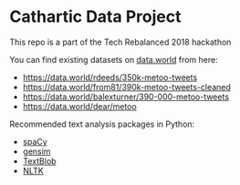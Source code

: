 # Cathartic Data Project

This repo is a part of the Tech Rebalanced 2018 hackathon 

You can find existing datasets on [data.world](https://data.world) from here:
- https://data.world/rdeeds/350k-metoo-tweets
- https://data.world/from81/390k-metoo-tweets-cleaned
- https://data.world/balexturner/390-000-metoo-tweets
- https://data.world/dear/metoo

Recommended text analysis packages in Python:
- [spaCy](https://spacy.io/)
- [gensim](https://radimrehurek.com/gensim/)
- [TextBlob](https://textblob.readthedocs.io/en/dev/)
- [NLTK](https://www.nltk.org/)
